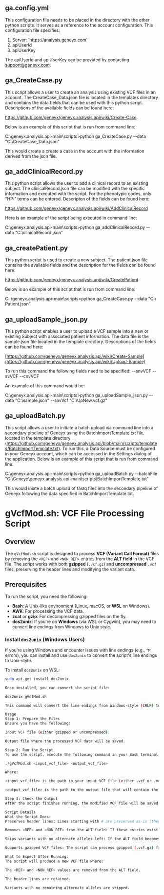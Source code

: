 ## ga.config.yml
This configuration file needs to be placed in the directory with the other python scripts. It serves as a reference to the account configuration. This configuration file specifies:
1.	Server: 'https://analysis.geneyx.com'
2.	apiUserId
3.	apiUserKey

The apiUserId and apiUserKey can be provided by contacting support@geneyx.com. 

## ga_CreateCase.py
This script allows a user to create an analysis using existing VCF files in an account. The CreateCase_Data.json file is located in the templates directory and contains the data fields that can be used with this python script. Descriptions of the available fields can be found here: 

https://github.com/geneyx/geneyx.analysis.api/wiki/Create-Case. 

Below is an example of this script that is run from command line:

C:\geneyx.analysis.api-main\scripts>python ga_CreateCase.py --data "C:\CreateCase_Data.json"

This would create a create a case in the account with the information derived from the json file. 


## ga_addClinicalRecord.py

This python script allows the user to add a clinical record to an existing subject. The clinicalRecord.json file can be modified with the specific information and executed with the script. For the phenotypic codes, only "HP:" terms can be entered. Descripton of the fields can be found here: 

https://github.com/geneyx/geneyx.analysis.api/wiki/AddClinicalRecord

Here is an example of the script being executed in command line:

C:\geneyx.analysis.api-main\scripts>python ga_addClinicalRecord.py --data "C:\clinicalRecord.json"

## ga_createPatient.py
This python script is used to create a new subject. The patient.json file contains the available fields and the description for the fields can be found here:

https://github.com/geneyx/geneyx.analysis.api/wiki/CreatePatient

Below is an example of this script that is run from command line:

C: \geneyx.analysis.api-main\scripts>python ga_CreateCase.py --data "C:\ Patient.json"

## ga_uploadSample_json.py
This python script enables a user to upload a VCF sample into a new or existing Subject with associated patient information. The data file is the sample.json file located in the template directory. Descriptions of the fields can be found here:

[https://github.com/geneyx/geneyx.analysis.api/wiki/Create-Sample](https://github.com/geneyx/geneyx.analysis.api/wiki/Upload-Sample)

To run this command the following fields need to be specified:
--snvVCF
--svVCF
--cnvVCF

An example of this command would be:

C:\geneyx.analysis.api-main\scripts>python ga_uploadSample_json.py --data "C:\sample.json" --snvVcf "C:\UpNew.vcf.gz"

## ga_uploadBatch.py
This script allows a user to initiate a batch upload via command line into a secondary pipeline of Geneyx using the BatchImportTemplate.txt file, located in the template directory (https://github.com/geneyx/geneyx.analysis.api/blob/main/scripts/templates/BatchImportTemplate.txt). To run this, a Data Source must be configured in your Geneyx account, which can be accessed in the Settings dialog of the application. 
Below is an example of this script that is run from command line:

C:\geneyx.analysis.api-main\scripts>python ga_uploadBatch.py --batchFile "C:\Geneyx\geneyx.analysis.api-main\scripts\BatchImportTemplate.txt"

This would iniate a batch upload of fastq files into the secondary pipeline of Geneyx following the data specified in BatchImportTemplate.txt. 


# gVcfMod.sh: VCF File Processing Script

## Overview
The `gVcfMod.sh` script is designed to process **VCF (Variant Call Format)** files by removing the `<REF>` and `<NON_REF>` entries from the **ALT field** in the VCF file. The script works with both **gzipped** (`.vcf.gz`) and **uncompressed** `.vcf` files, preserving the header lines and modifying the variant data.

## Prerequisites
To run the script, you need the following:
- **Bash**: A Unix-like environment (Linux, macOS, or **WSL** on Windows).
- **AWK**: For processing the VCF data.
- **zcat** or **gzip**: For decompressing gzipped files on the fly.
- **dos2unix**: If you're on **Windows** (via WSL or Cygwin), you may need to convert line endings from Windows to Unix style.

### Install `dos2unix` (Windows Users)
If you're using Windows and encounter issues with line endings (e.g., `^M` errors), you can install and use `dos2unix` to convert the script's line endings to Unix-style.

To install `dos2unix` on WSL:

```bash
sudo apt-get install dos2unix

Once installed, you can convert the script file:

dos2unix gVcfMod.sh

This command will convert the line endings from Windows-style (CRLF) to Unix-style (LF).

Usage
Step 1: Prepare the Files
Ensure you have the following:

Input VCF file (either gzipped or uncompressed).

Output file where the processed VCF data will be saved.

Step 2: Run the Script
To use the script, execute the following command in your Bash terminal:

./gVcfMod.sh <input_vcf_file> <output_vcf_file>

Where:

<input_vcf_file> is the path to your input VCF file (either .vcf or .vcf.gz).

<output_vcf_file> is the path to the output file that will contain the processed VCF data.

Step 3: Check the Output
After the script finishes running, the modified VCF file will be saved to the specified output file (modified.vcf in the example).

Script Details
What the Script Does:
Preserves header lines: Lines starting with # are preserved as-is (they contain metadata and column names).

Removes <REF> and <NON_REF> from the ALT field: If these entries exist in the ALT field (column 5), they will be removed.

Skips variants with no alternate alleles left: If the ALT field becomes empty after removing <REF> and <NON_REF>, that variant is skipped.

Supports gzipped VCF files: The script can process gzipped (.vcf.gz) files using zcat or gzip.

What to Expect After Running:
The script will produce a new VCF file where:

The <REF> and <NON_REF> values are removed from the ALT field.

The header lines are retained.

Variants with no remaining alternate alleles are skipped.

